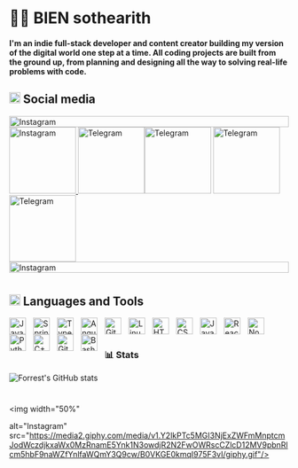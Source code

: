 # 🏄‍♂️ BIEN sothearith

#### I'm an indie full-stack developer and content creator building my version of the digital world one step at a time. All coding projects are built from the ground up, from planning and designing all the way to solving real-life problems with code.

<h2>
<img width="20" alt="Telegram" src="https://media2.giphy.com/media/v1.Y2lkPTc5MGI3NjExZGxvbjY5dTAwYjFmaWZsZHFidTd2c3dleXc5OGRubGVjaGgwZGFwOCZlcD12MV9pbnRlcm5hbF9naWZfYnlfaWQmY3Q9cw/DpH0qXpLOsb7oAgbpi/giphy.gif"/> Social media</h2>

<img width="100%"
  height="20"
  alt="Instagram"
  src="https://media1.giphy.com/media/v1.Y2lkPTc5MGI3NjExM25seWVxcXk0Y21rdGl0OGM4ZDNmdjFhd2o5bjFsa28yMzg4a3p3MiZlcD12MV9pbnRlcm5hbF9naWZfYnlfaWQmY3Q9cw/TIj8cbzWYKnE9ul3ab/giphy.gif"/>
<a href="https://www.instagram.com/biensothearith/">
<img height="120"
  alt="Instagram"
  src="https://media1.giphy.com/media/v1.Y2lkPTc5MGI3NjExajE5YW1wb2VjN2xsMjhxMWh5YTR0bzF5bGp2djIycWV3YnNsOTBpeCZlcD12MV9pbnRlcm5hbF9naWZfYnlfaWQmY3Q9cw/Wu9Graz2W46frtHFKc/giphy.gif"/>
</a>
<img height="120" 
  alt="Telegram"
  src="https://media2.giphy.com/media/v1.Y2lkPTc5MGI3NjExY3g4bGN0eWF3ejdoMWljYTRla2RibWxudnRhdmEyODIybzdsNjdyZyZlcD12MV9pbnRlcm5hbF9naWZfYnlfaWQmY3Q9cw/Ai5mTql5JQ8zIS3wEt/giphy.gif"/><img height="120" 
  alt="Telegram"
  src="https://media0.giphy.com/media/v1.Y2lkPTc5MGI3NjExamlwbzlhZGUzejN3MTZva29hdmI1empnYjBzYTF1cnl0dmI4OXBwZiZlcD12MV9pbnRlcm5hbF9naWZfYnlfaWQmY3Q9cw/7Xvy2HhhDPM0paqd7B/giphy.gif"/>
<img height="120" 
  alt="Telegram"
  src="https://media1.giphy.com/media/v1.Y2lkPTc5MGI3NjExNnVpaTg1MGo2bGlvbTNya2N0ZnFzdjNpOWFhOXlvbWszYWdpdTh2aCZlcD12MV9pbnRlcm5hbF9naWZfYnlfaWQmY3Q9cw/MUic6gGA4OkwgsozUu/giphy.gif"/>
<img height="120" 
  alt="Telegram"
  src="https://media0.giphy.com/media/v1.Y2lkPTc5MGI3NjExeGtxdmd4anB2bG00YWF2bTZwN2IwNmRhdXhidWZ2MGtvc2ZvaTF5eiZlcD12MV9pbnRlcm5hbF9naWZfYnlfaWQmY3Q9cw/aDtS84k1WfYiCwlIxR/giphy.gif"/>
<img width="100%"
  height="20"
  alt="Instagram"
  src="https://media1.giphy.com/media/v1.Y2lkPTc5MGI3NjExM25seWVxcXk0Y21rdGl0OGM4ZDNmdjFhd2o5bjFsa28yMzg4a3p3MiZlcD12MV9pbnRlcm5hbF9naWZfYnlfaWQmY3Q9cw/TIj8cbzWYKnE9ul3ab/giphy.gif"/>

#

## <img width="20" alt="Telegram" src="https://media2.giphy.com/media/v1.Y2lkPTc5MGI3NjExZGxvbjY5dTAwYjFmaWZsZHFidTd2c3dleXc5OGRubGVjaGgwZGFwOCZlcD12MV9pbnRlcm5hbF9naWZfYnlfaWQmY3Q9cw/DpH0qXpLOsb7oAgbpi/giphy.gif"/> Languages and Tools

<img align="left" alt="Java" width="30px" style="padding-right:10px;" src="https://cdn.jsdelivr.net/gh/devicons/devicon/icons/java/java-original.svg"/>
<img align="left" alt="Spring" width="30px" style="padding-right:10px;" src="https://cdn.jsdelivr.net/gh/devicons/devicon/icons/spring/spring-original.svg" />
<img align="left" alt="TypeScript" width="30px" style="padding-right:10px;" src="https://cdn.jsdelivr.net/gh/devicons/devicon/icons/typescript/typescript-plain.svg" />
<img align="left" alt="Angular" width="30px" style="padding-right:10px;" src="https://cdn.jsdelivr.net/gh/devicons/devicon/icons/angularjs/angularjs-plain.svg" />
<img align="left" alt="Git" width="30px" style="padding-right:10px;" src="https://cdn.jsdelivr.net/gh/devicons/devicon/icons/git/git-original.svg" />
<img align="left" alt="Linux" width="30px" style="padding-right:10px;" src="https://cdn.jsdelivr.net/gh/devicons/devicon/icons/linux/linux-original.svg" />
<img align="left" alt="HTML" width="30px" style="padding-right:10px;" src="https://cdn.jsdelivr.net/gh/devicons/devicon/icons/html5/html5-plain.svg" />
<img align="left" alt="CSS" width="30px" style="padding-right:10px;" src="https://cdn.jsdelivr.net/gh/devicons/devicon/icons/css3/css3-plain.svg" />
<img align="left" alt="JavaScript" width="30px" style="padding-right:10px;" src="https://cdn.jsdelivr.net/gh/devicons/devicon/icons/javascript/javascript-plain.svg" />
<img align="left" alt="React" width="30px" style="padding-right:10px;" src="https://cdn.jsdelivr.net/gh/devicons/devicon/icons/react/react-original.svg" />
<img align="left" alt="NodeJS" width="30px" style="padding-right:10px;" src="https://cdn.jsdelivr.net/gh/devicons/devicon/icons/nodejs/nodejs-original.svg" />
<img align="left" alt="Python" width="30px" style="padding-right:10px;" src="https://cdn.jsdelivr.net/gh/devicons/devicon/icons/python/python-plain.svg" />
<img align="left" alt="C++" width="30px" style="padding-right:10px;" src="https://cdn.jsdelivr.net/gh/devicons/devicon/icons/cplusplus/cplusplus-line.svg" />
<img align="left" alt="GitHub" width="30px" style="padding-right:10px;" src="https://cdn.jsdelivr.net/gh/devicons/devicon/icons/github/github-original.svg" />
<img align="left" alt="Bash" width="30px" style="padding-right:10px;" src="https://cdn.jsdelivr.net/gh/devicons/devicon/icons/bash/bash-original.svg" />

<br/>

#


### 📊 Stats

![Forrest's GitHub stats](https://github-readme-stats.vercel.app/api?username=biensothearith&show_icons=true&theme=gruvbox)

#

<img width="50%"

  alt="Instagram"
  src="https://media2.giphy.com/media/v1.Y2lkPTc5MGI3NjExZWFmMnptcmJodWczdjkxaWx0MzRnamE5Ynk1N3owdjR2N2FwOWRscCZlcD12MV9pbnRlcm5hbF9naWZfYnlfaWQmY3Q9cw/B0VKGE0kmqI975F3vI/giphy.gif"/>
